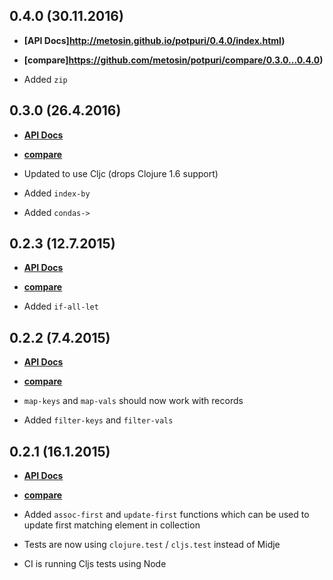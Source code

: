 ## 0.4.0 (30.11.2016)

- **[API Docs]http://metosin.github.io/potpuri/0.4.0/index.html)**
- **[compare]https://github.com/metosin/potpuri/compare/0.3.0...0.4.0)**


- Added `zip`

## 0.3.0 (26.4.2016)

- **[API Docs](http://metosin.github.io/potpuri/0.3.0/index.html)**
- **[compare](https://github.com/metosin/potpuri/compare/0.2.3...0.3.0)**


- Updated to use Cljc (drops Clojure 1.6 support)
- Added `index-by`
- Added `condas->`

## 0.2.3 (12.7.2015)

- **[API Docs](http://metosin.github.io/potpuri/0.2.3/index.html)**
- **[compare](https://github.com/metosin/potpuri/compare/0.2.2...0.2.2)**


- Added `if-all-let`

## 0.2.2 (7.4.2015)

- **[API Docs](http://metosin.github.io/potpuri/0.2.2/index.html)**
- **[compare](https://github.com/metosin/potpuri/compare/0.2.1...0.2.2)**


- `map-keys` and `map-vals` should now work with records
- Added `filter-keys` and `filter-vals`

## 0.2.1 (16.1.2015)

- **[API Docs](http://metosin.github.io/potpuri/0.2.1/index.html)**
- **[compare](https://github.com/metosin/potpuri/compare/0.2.0...0.2.1)**

- Added `assoc-first` and `update-first` functions which can be used to
update first matching element in collection
- Tests are now using `clojure.test` / `cljs.test` instead of Midje
- CI is running Cljs tests using Node
